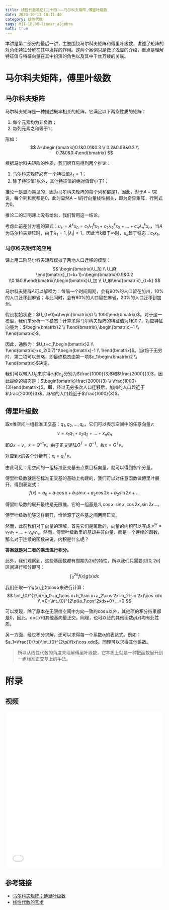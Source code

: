 ```yaml
---
title: 线性代数笔记(二十四)——马尔科夫矩阵,傅里叶级数
date: 2023-10-13 10:11:40
category: 线性代数
tags: MIT-18.06-linear_algebra
math: true
---
```


本讲是第二部分的最后一讲，主要围绕马尔科夫矩阵和傅里叶级数，讲述了矩阵的对角化特征分解在其中发挥的作用。这两个案例只是做了浅显的介绍，重点是理解特征值与特征向量在其中扮演的角色以及其中千丝万缕的关联。

<!--more-->

# 马尔科夫矩阵，傅里叶级数
## 马尔科夫矩阵
马尔科夫矩阵是一种描述概率相关的矩阵，它满足以下两条性质的矩阵：

1. 每个元素均为非负数；
2. 每列元素之和等于1；

形如：
$$
A=\begin{bmatrix}0.1&0.01&0.3 \\ 0.2&0.99&0.3 \\ 0.7&0&0.4\end{bmatrix}
$$

根据马尔科夫矩阵的性质，我们很容易得到两个推论：

1. 马尔科夫矩阵必有一个特征值$\lambda_1=1$；
2. 除了特征值$1$以外，其他特征值的绝对值皆小于$1$；

推论一是显而易见的，因为马尔科夫矩阵的每个列和都是1，因此，对于$A-I$来说，每个列和就都是0，此时显然$A-I$的行向量线性相关，即为奇异矩阵，行列式为0。

推论二的证明课上没有给出，我们暂用这一结论。

考虑此前差分方程的算式：$u_k=A^ku_0=c_1\lambda_1^kx_1+c_2\lambda_2^kx_2+...+c_n\lambda_n^kx_n$，当$A$为马尔科夫矩阵时，由于$\lambda_1=1,|\lambda_i|<1$，因此当$k$趋于$\infty$时，$u_k$趋于稳态：$c_1x_1$。

### 马尔科夫矩阵的应用
课上用二阶马尔科夫矩阵模拟了两地人口迁移的模型：
$$
\begin{bmatrix}U_加 \\ U_麻\end{bmatrix}_{t=k+1}=\begin{bmatrix}0.9&0.2 \\0.1&0.8\end{bmatrix}\begin{bmatrix}U_加 \\ U_麻\end{bmatrix}_{t=k}
$$

马尔科夫矩阵$A$可以解释为：每隔一个时间周期，会有90%的人口留在加州，10%的人口迁移到麻省；与此同时，会有80%的人口留在麻省，20%的人口迁移到加州。

假设初始状态：$U_{t=0}=\begin{bmatrix}0 \\ 1000\end{bmatrix}$。对于这一模型，我们来分析一下稳态：计算求得马尔科夫矩阵的特征值为$1$和$0.7$，对应特征向量为：$\begin{bmatrix}2 \\ 1\end{bmatrix},\begin{bmatrix}-1 \\ 1\end{bmatrix}$。

因此，通解为：$U_t=c_1\begin{bmatrix}2 \\ 1\end{bmatrix}+c_2(0.7)^t\begin{bmatrix}-1 \\ 1\end{bmatrix}$。当$t$趋于无穷时，第二项可以忽略，即最终稳态由第一项$c_1\begin{bmatrix}2 \\ 1\end{bmatrix}$决定。

我们可以带入$U_0$来求得$c_1$和$c_2$分别为$\frac{1000}{3}$和$\frac{2000}{3}$，因此最终的稳态是：$\begin{bmatrix}\frac{2000}{3} \\ \frac{1000}{3}\end{bmatrix}$。即，经过无穷多次人口迁移后，加州的人口趋近于$\frac{2000}{3}$，麻省的人口趋近于$\frac{1000}{3}$。

## 傅里叶级数
取$n$维空间一组标准正交基：$q_1,q_2,...,q_n$，它们可以表示空间中的任意向量$v$:
$$
v=x_1q_1+x_2q_2+...+x_nq_n
$$

即$Qx=v$，$x=Q^{-1}v$。由于正交矩阵$Q^T=Q^{-1}$，故$x=Q^Tv$。

对应到$x$的各个分量有：$x_i=q_i^Tv$。

由此可见：用空间的一组标准正交基去点乘目标向量，就可以得到各个分量。

傅里叶级数就是在标准正交基的基础上构建的，我们可以对任意函数做傅里叶展开，得到表达式：
$$
f(x)=a_0+a_1\cos x+b_1\sin x+a_2\cos 2x+b_2\sin 2x+...
$$

傅里叶级数的展开最终是无限维，它的一组基是:$1,\cos x,\sin x, \cos 2x, \sin 2x ...$。

傅里叶级数能够这样展开，恰恰源于这些基之间两两正交。

然而，此前我们对于向量的理解，首先它们是离散的，向量的内积可以写成:$v^w=v_1w_1+...+v_nw_n$。然而，傅里叶级数里的基却并非向量，而是一个连续的函数，那么对于连续的函数来说，内积是什么呢？

**答案就是对二者的乘法进行积分。**

此外，我们观察到，这些基函数都有周期为$2\pi$的特性，所以我们只需要对$[0,2\pi]$区间进行积分即可：
$$
\int_{0}^{2\pi}f(x)g(x)dx 
$$

我们任取一个$g(x)$比如$\cos x$来进行计算：
$$
\int_{0}^{2\pi}(a_0+a_1\cos x+b_1\sin x+a_2\cos 2x+b_2\sin 2x)\cos xdx \\ 
=0+\int_{0}^{2\pi}a_1\cos^2xdx+0+...+0
$$

可以发现，除了原本在无限维空间中方向一致的$\cos x$以外，其他项的积分结果都是0，因此，$\cos x$和其他基向量正交。同理，也可以证的其他函数$g(x)$均有此性质。

另一方面，经过积分求解，还可以求得每一个系数$a_i$的表达式。例如：$a_1=\frac{1}{\pi}\int_{0}^{2\pi}f(x)\cos xdx$。同理可以求得其他系数。

> 所以从线性代数的角度来理解傅里叶级数，它本质上就是一种把函数展开到一组标准正交基上的手法。

# 附录
## 视频
<iframe src="//player.bilibili.com/player.html?aid=382989698&bvid=BV16Z4y1U7oU&cid=570099925&p=24&autoplay=0" scrolling="no" width="100%" height="500" border="0" frameborder="no" framespacing="0" allowfullscreen="true"> </iframe>

## 参考链接

- [马尔科夫矩阵；傅里叶级数](https://github.com/MLNLP-World/MIT-Linear-Algebra-Notes/blob/master/%5B24%5D%20%E9%A9%AC%E5%B0%94%E5%8F%AF%E5%A4%AB%E7%9F%A9%E9%98%B5%3B.%E5%82%85%E7%AB%8B%E5%8F%B6%E7%BA%A7%E6%95%B0/%E7%BA%BF%E6%80%A7%E4%BB%A3%E6%95%B024.pdf)
- [线性代数的艺术](https://github.com/kf-liu/The-Art-of-Linear-Algebra-zh-CN)